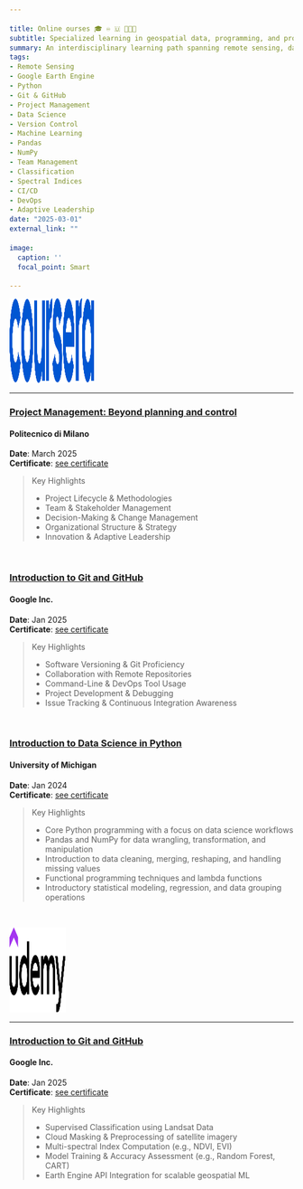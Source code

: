 ```yaml
---

title: Online ourses 🎓 ♾️ 🇺 👨🏻‍💻
subtitle: Specialized learning in geospatial data, programming, and project delivery
summary: An interdisciplinary learning path spanning remote sensing, data science, version control, and project management. These certified courses expand my technical fluency, coding confidence, and team-oriented delivery practices—shaping a well-rounded professional profile.
tags:
- Remote Sensing
- Google Earth Engine
- Python
- Git & GitHub
- Project Management
- Data Science
- Version Control
- Machine Learning
- Pandas
- NumPy
- Team Management
- Classification
- Spectral Indices
- CI/CD
- DevOps
- Adaptive Leadership
date: "2025-03-01"
external_link: ""

image:
  caption: ''
  focal_point: Smart

---
```


<p><img src="coursera_logo.svg" alt="Coursera Logo" width="150" height="150"/></p>
<hr>

### [Project Management: Beyond planning and control](https://www.coursera.org/learn/project-management-beyond-planning-and-control)
#### Politecnico di Milano
**Date**: March 2025<br>
**Certificate**: [see certificate](https://www.coursera.org/account/accomplishments/records/1TUN5WGT0TQO)


> Key Highlights
> * Project Lifecycle & Methodologies
> * Team & Stakeholder Management
> * Decision-Making & Change Management
> * Organizational Structure & Strategy
> * Innovation & Adaptive Leadership
<br>

### [Introduction to Git and GitHub](https://www.coursera.org/learn/introduction-git-github)
#### Google Inc.
**Date**: Jan 2025<br>
**Certificate**: [see certificate](https://www.coursera.org/account/accomplishments/certificate/URRXTJGRKOFD)


> Key Highlights
> * Software Versioning & Git Proficiency
> * Collaboration with Remote Repositories
> * Command-Line & DevOps Tool Usage
> * Project Development & Debugging
> * Issue Tracking & Continuous Integration Awareness
<br>

### [Introduction to Data Science in Python](https://www.coursera.org/learn/python-data-analysis)
#### University of Michigan
**Date**: Jan 2024<br>
**Certificate**: [see certificate](https://coursera.org/verify/Y6L3SVG957XW)


> Key Highlights
> * Core Python programming with a focus on data science workflows
> * Pandas and NumPy for data wrangling, transformation, and manipulation
> * Introduction to data cleaning, merging, reshaping, and handling missing values
> * Functional programming techniques and lambda functions
> * Introductory statistical modeling, regression, and data grouping operations
<br>

<p><img src="udemy_logo.png" alt="CDAC Logo" width="100" height="150"/></p>
<hr>

### [Introduction to Git and GitHub](https://www.coursera.org/learn/introduction-git-github)
#### Google Inc.
**Date**: Jan 2025<br>
**Certificate**: [see certificate](https://www.coursera.org/account/accomplishments/certificate/URRXTJGRKOFD)

> Key Highlights
> * Supervised Classification using Landsat Data
> * Cloud Masking & Preprocessing of satellite imagery
> * Multi-spectral Index Computation (e.g., NDVI, EVI)
> * Model Training & Accuracy Assessment (e.g., Random Forest, CART)
> * Earth Engine API Integration for scalable geospatial ML
<br>